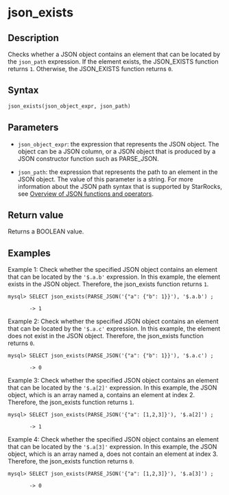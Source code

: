 ---
---

# json_exists

## Description

Checks whether a JSON object contains an element that can be located by the `json_path` expression. If the element exists, the JSON_EXISTS function returns `1`. Otherwise, the JSON_EXISTS function returns `0`.

## Syntax

```Haskell
json_exists(json_object_expr, json_path)
```

## Parameters

- `json_object_expr`: the expression that represents the JSON object. The object can be a JSON column, or a JSON object that is produced by a JSON constructor function such as PARSE_JSON.

- `json_path`: the expression that represents the path to an element in the JSON object. The value of this parameter is a string. For more information about the JSON path syntax that is supported by StarRocks, see [Overview of JSON functions and operators](../overview-of-json-functions-and-operators.md).

## Return value

Returns a BOOLEAN value.

## Examples

Example 1: Check whether the specified JSON object contains an element that can be located by the `'$.a.b'` expression. In this example, the element exists in the JSON object. Therefore, the json_exists function returns `1`.

```plaintext
mysql> SELECT json_exists(PARSE_JSON('{"a": {"b": 1}}'), '$.a.b') ;

       -> 1
```

Example 2: Check whether the specified JSON object contains an element that can be located by the `'$.a.c'` expression. In this example, the element does not exist in the JSON object. Therefore, the json_exists function returns `0`.

```plaintext
mysql> SELECT json_exists(PARSE_JSON('{"a": {"b": 1}}'), '$.a.c') ;

       -> 0
```

Example 3: Check whether the specified JSON object contains an element that can be located by the `'$.a[2]'` expression. In this example, the JSON object, which is an array named a, contains an element at index 2. Therefore, the json_exists function returns `1`.

```plaintext
mysql> SELECT json_exists(PARSE_JSON('{"a": [1,2,3]}'), '$.a[2]') ;

       -> 1
```

Example 4: Check whether the specified JSON object contains an element that can be located by the `'$.a[3]'` expression. In this example, the JSON object, which is an array named a, does not contain an element at index 3. Therefore, the json_exists function returns `0`.

```plaintext
mysql> SELECT json_exists(PARSE_JSON('{"a": [1,2,3]}'), '$.a[3]') ;

       -> 0
```
